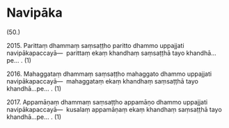 

# Navipāka






(50.)

2015\. Parittaṃ dhammaṃ saṃsaṭṭho paritto dhammo uppajjati navipākapaccayā—  parittaṃ ekaṃ khandhaṃ saṃsaṭṭhā tayo khandhā…pe… . (1)

2016\. Mahaggataṃ dhammaṃ saṃsaṭṭho mahaggato dhammo uppajjati navipākapaccayā—  mahaggataṃ ekaṃ khandhaṃ saṃsaṭṭhā tayo khandhā…pe… . (1)

2017\. Appamāṇaṃ dhammaṃ saṃsaṭṭho appamāṇo dhammo uppajjati navipākapaccayā—  kusalaṃ appamāṇaṃ ekaṃ khandhaṃ saṃsaṭṭhā tayo khandhā…pe… . (1)



